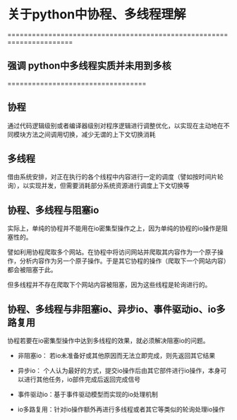 # 关于python中协程、多线程理解

======================================================================

## 强调 python中多线程实质并未用到多核

==================================

## 协程

通过代码逻辑级别或者编译器级别对程序逻辑进行调整优化，以实现在主动地在不同模块方法之间调用切换，减少无谓的上下文切换消耗


## 多线程

借由系统安排，对正在执行的各个线程中内容进行一定的调度（譬如按时间片轮询），以实现并发，但需要消耗部分系统资源进行调度上下文切换等


## 协程、多线程与阻塞io

实际上，单纯的协程并不能用在io密集型操作之上，因为单纯的协程的io操作是阻塞性的。

譬如利用协程爬取多个网站。在协程中将访问网站并爬取其内容作为一个原子操作，分析内容作为另一个原子操作。于是其它协程的操作（爬取下一个网站内容）都会被阻塞于此。

但多线程并不存在爬取下个网站内容被阻塞，因为这些线程是轮询进行的。


## 协程、多线程与非阻塞io、异步io、事件驱动io、io多路复用

协程若要在io密集型操作中达到多线程的效果，就必须解决阻塞io的问题。


* 非阻塞io：  若io未准备好或其他原因而无法立即完成，则先返回其它结果

* 异步io：    个人认为最好的方式，提交io操作后由其它部件进行io操作，本身可以进行其他任务，io部件完成后返回完成信号

* 事件驱动io：基于事件驱动模型而实现的io处理机制

* io多路复用：针对io操作额外再进行多线程或者其它等类似的轮询处理io操作


